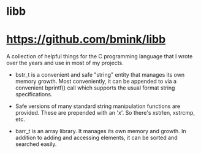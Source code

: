 # libb
# https://github.com/bmink/libb

A collection of helpful things for the C programming language that I wrote
over the years and use in most of my projects.

* bstr_t is a convenient and safe "string" entity that manages its own memory
  growth. Most conveniently, it can be appended to via a convenient bprintf()
  call which supports the usual format string specifications.

* Safe versions of many standard string manipulation functions are provided.
  These are prepended with an 'x'. So there's xstrlen, xstrcmp, etc.

* barr_t is an array library. It manages its own memory and growth. In addition
  to adding and accessing elements, it can be sorted and searched easily.

